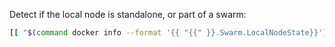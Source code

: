 Detect if the local node is standalone, or part of a swarm:

```bash
[[ "$(command docker info --format '{{ "{{" }}.Swarm.LocalNodeState}}')" =~ ^(active|locked)$ ]] && swarm_node="yes"
```
